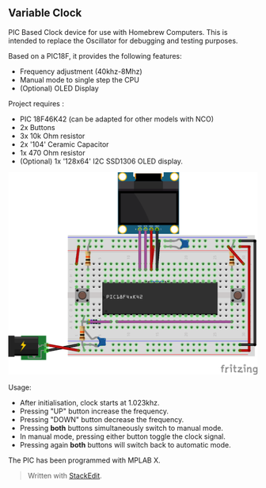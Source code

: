 ## Variable Clock

PIC Based Clock device for use with Homebrew Computers.
This is intended to replace the Oscillator for debugging and testing purposes. 

Based on a PIC18F, it provides the following features: 
- Frequency adjustment (40khz-8Mhz)
- Manual mode to single step the CPU
- (Optional) OLED Display

Project requires : 

 - PIC 18F46K42 (can be adapted for other models with NCO)
 - 2x Buttons
 - 3x 10k Ohm resistor 
 - 2x '104' Ceramic Capacitor
 - 1x 470 Ohm resistor
 - (Optional) 1x '128x64' I2C SSD1306 OLED display.

![Schematics](/Variable%20Clock_bb.png)

Usage: 

 - After initialisation, clock starts at 1.023khz.
 - Pressing "UP" button increase the frequency.
 - Pressing "DOWN" button decrease the frequency.
 - Pressing **both** buttons simultaneously switch to manual mode.
 - In manual mode, pressing either button toggle the clock signal. 
 - Pressing again **both** buttons will switch back to automatic mode. 

The PIC has been programmed with MPLAB X.

> Written with [StackEdit](https://stackedit.io/).
